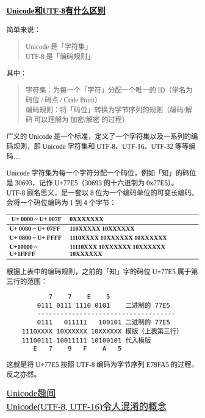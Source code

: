 <font size=4 face='楷体'>

### [Unicode和UTF-8有什么区别](https://blog.csdn.net/humadivinity/article/details/79403625)  

简单来说：

> Unicode 是「字符集」  
> UTF-8 是「编码规则」

其中：

> 字符集：为每一个「字符」分配一个唯一的 ID（学名为码位 / 码点 / Code Point）  
> 编码规则：将「码位」转换为字节序列的规则（编码/解码 可以理解为 加密/解密 的过程）
 
 
广义的 Unicode 是一个标准，定义了一个字符集以及一系列的编码规则，即 Unicode 字符集和 UTF-8、UTF-16、UTF-32 等等编码…
 
Unicode 字符集为每一个字符分配一个码位，例如「知」的码位是 30693，记作 U+77E5（30693 的十六进制为 0x77E5）。  
UTF-8 顾名思义，是一套以 8 位为一个编码单位的可变长编码。会将一个码位编码为 1 到 4 个字节：


|U+ 0000 ~ U+ 007F|0XXXXXXX|
|---------------------|:--------------------|
|**U+ 0080 ~ U+ 07FF**|**110XXXXX 10XXXXXX**|
|**U+ 0800 ~ U+ FFFF**|**1110XXXX 10XXXXXX 10XXXXXX**|
|**U+10000 ~ U+1FFFF**|**11110XXX 10XXXXXX 10XXXXXX 10XXXXXX**|


根据上表中的编码规则，之前的「知」字的码位 U+77E5 属于第三行的范围：

 

```
           7    7    E    5    
        0111 0111 1110 0101    二进制的 77E5
        ------------------------------------
        0111   011111   100101 二进制的 77E5
    1110XXXX 10XXXXXX 10XXXXXX 模版（上表第三行）
    11100111 10011111 10100101 代入模版
       E   7    9   F    A   5
```

这就是将 U+77E5 按照 UTF-8 编码为字节序列 E79FA5 的过程。反之亦然。


<font size=5>[Unicode趣闻](https://www.cnblogs.com/dhsz/p/7737480.html)</font>  
<font size=5>[Unicode(UTF-8, UTF-16)令人混淆的概念](https://www.cnblogs.com/fnlingnzb-learner/p/6163205.html)</font>  
</font>  
